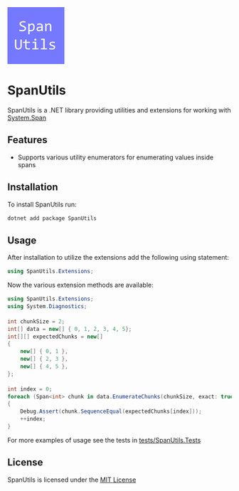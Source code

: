 ![icon](https://raw.githubusercontent.com/vipentti/SpanUtils/main/icon.png)

# SpanUtils

SpanUtils is a .NET library providing utilities and extensions for working with [System.Span](https://learn.microsoft.com/en-us/dotnet/api/system.span-1)

## Features

- Supports various utility enumerators for enumerating values inside spans

## Installation

To install SpanUtils run:

```sh
dotnet add package SpanUtils
```

## Usage

After installation to utilize the extensions add the following using statement:

```csharp
using SpanUtils.Extensions;
```

Now the various extension methods are available:

```csharp
using SpanUtils.Extensions;
using System.Diagnostics;

int chunkSize = 2;
int[] data = new[] { 0, 1, 2, 3, 4, 5};
int[][] expectedChunks = new[]
{
    new[] { 0, 1 },
    new[] { 2, 3 },
    new[] { 4, 5 },
};

int index = 0;
foreach (Span<int> chunk in data.EnumerateChunks(chunkSize, exact: true))
{
    Debug.Assert(chunk.SequenceEqual(expectedChunks[index]));
    ++index;
}
```

For more examples of usage see the tests in [tests/SpanUtils.Tests](https://github.com/vipentti/SpanUtils/tree/main/tests/SpanUtils.Tests)

## License

SpanUtils is licensed under the [MIT License](https://github.com/vipentti/SpanUtils/blob/main/LICENSE.md)
